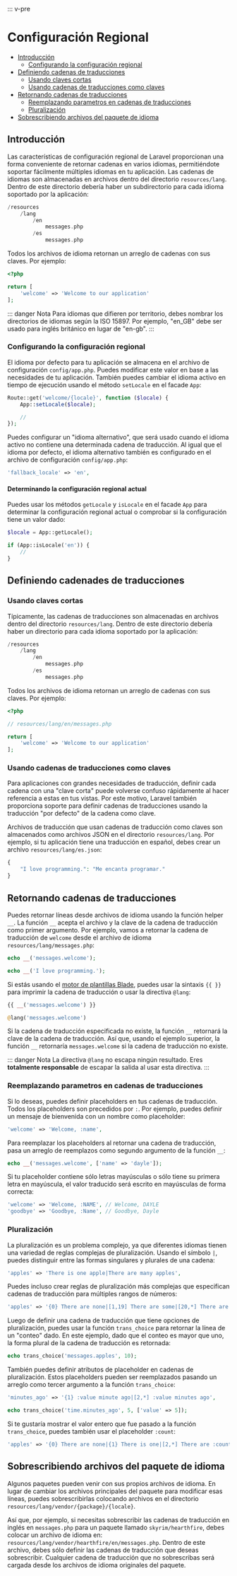 ::: v-pre

# Configuración Regional

- [Introducción](#introduction)
	- [Configurando la configuración regional](#configuring-the-locale)
- [Definiendo cadenas de traducciones](#defining-translation-strings)
    - [Usando claves cortas](#using-short-keys)
    - [Usando cadenas de traducciones como claves](#using-translation-strings-as-keys)
- [Retornando cadenas de traducciones](#retrieving-translation-strings)
    - [Reemplazando parametros en cadenas de traducciones](#replacing-parameters-in-translation-strings)
    - [Pluralización](#pluralization)
- [Sobrescribiendo archivos del paquete de idioma](#overriding-package-language-files)

<a name="introduction"></a>
## Introducción

Las características de configuración regional de Laravel proporcionan una forma conveniente de retornar cadenas en varios idiomas, permitiéndote soportar fácilmente múltiples idiomas en tu aplicación. Las cadenas de idiomas son almacenadas en archivos dentro del directorio `resources/lang`. Dentro de este directorio debería haber un subdirectorio para cada idioma soportado por la aplicación:

```php
/resources
    /lang
        /en
            messages.php
        /es
            messages.php
```

Todos los archivos de idioma retornan un arreglo de cadenas con sus claves. Por ejemplo:

```php
<?php

return [
    'welcome' => 'Welcome to our application'
];
```

::: danger Nota
Para idiomas que difieren por territorio, debes nombrar los directorios de idiomas según la ISO 15897. Por ejemplo, "en_GB" debe ser usado para inglés británico en lugar de "en-gb".
:::

<a name="configuring-the-locale"></a>
### Configurando la configuración regional

El idioma por defecto para tu aplicación se almacena en el archivo de configuración `config/app.php`. Puedes modificar este valor en base a las necesidades de tu aplicación. También puedes cambiar el idioma activo en tiempo de ejecución usando el método `setLocale` en el facade `App`:

```php
Route::get('welcome/{locale}', function ($locale) {
    App::setLocale($locale);

    //
});
```

Puedes configurar un "idioma alternativo", que será usado cuando el idioma activo no contiene una determinada cadena de traducción. Al igual que el idioma por defecto, el idioma alternativo también es configurado en el archivo de configuración `config/app.php`:

```php
'fallback_locale' => 'en',
```

#### Determinando la configuración regional actual

Puedes usar los métodos `getLocale` y `isLocale` en el facade `App` para determinar la configuración regional actual o comprobar si la configuración tiene un valor dado:

```php
$locale = App::getLocale();

if (App::isLocale('en')) {
    //
}
```

<a name="defining-translation-strings"></a>
## Definiendo cadenades de traducciones

<a name="using-short-keys"></a>
### Usando claves cortas 

Típicamente, las cadenas de traducciones son almacenadas en archivos dentro del directorio `resources/lang`. Dentro de este directorio debería haber un directorio para cada idioma soportado por la aplicación:

```php
/resources
    /lang
        /en
            messages.php
        /es
            messages.php
```

Todos los archivos de idioma retornan un arreglo de cadenas con sus claves. Por ejemplo:

```php
<?php

// resources/lang/en/messages.php

return [
    'welcome' => 'Welcome to our application'
];
```

<a name="using-translation-strings-as-keys"></a>
### Usando cadenas de traducciones como claves

Para aplicaciones con grandes necesidades de traducción, definir cada cadena con una "clave corta" puede volverse confuso rápidamente al hacer referencia a estas en tus vistas. Por este motivo, Laravel también proporciona soporte para definir cadenas de traducciones usando la traducción "por defecto" de la cadena como clave.

Archivos de traducción que usan cadenas de traducción como claves son almacenados como archivos JSON en el directorio `resources/lang`. Por ejemplo, si tu aplicación tiene una traducción en español, debes crear un archivo `resources/lang/es.json`:

```php
{
    "I love programming.": "Me encanta programar."
}
```

<a name="retrieving-translation-strings"></a>
## Retornando cadenas de traducciones

Puedes retornar líneas desde archivos de idioma usando la función helper `__`. La función `__` acepta el archivo y la clave de la cadena de traducción como primer argumento. Por ejemplo, vamos a retornar la cadena de traducción de `welcome` desde el archivo de idioma `resources/lang/messages.php`:

```php
echo __('messages.welcome');

echo __('I love programming.');
```

Si estás usando el [motor de plantillas Blade](/blade.html), puedes usar la sintaxis `{{ }}` para imprimir la cadena de traducción o usar la directiva `@lang`:

```php
{{ __('messages.welcome') }}

@lang('messages.welcome')
```

Si la cadena de traducción especificada no existe, la función `__` retornará la clave de la cadena de traducción. Así que, usando el ejemplo superior, la función `__` retornaría `messages.welcome` si la cadena de traducción no existe.

::: danger Nota
La directiva `@lang` no escapa ningún resultado. Eres **totalmente responsable** de escapar la salida al usar esta directiva.
:::

<a name="replacing-parameters-in-translation-strings"></a>
### Reemplazando parametros en cadenas de traducciones

Si lo deseas, puedes definir placeholders en tus cadenas de traducción. Todos los placeholders son precedidos por `:`. Por ejemplo, puedes definir un mensaje de bienvenida con un nombre como placeholder: 

```php
'welcome' => 'Welcome, :name',
```

Para reemplazar los placeholders al retornar una cadena de traducción, pasa un arreglo de reemplazos como segundo argumento de la función `__`:

```php
echo __('messages.welcome', ['name' => 'dayle']);
```

Si tu placeholder contiene sólo letras mayúsculas o sólo tiene su primera letra en mayúscula, el valor traducido será escrito en mayúsculas de forma correcta:

```php
'welcome' => 'Welcome, :NAME', // Welcome, DAYLE
'goodbye' => 'Goodbye, :Name', // Goodbye, Dayle
```

<a name="pluralization"></a>
### Pluralización

La pluralización es un problema complejo, ya que diferentes idiomas tienen una variedad de reglas complejas de pluralización. Usando el símbolo `|`, puedes distinguir entre las formas singulares y plurales de una cadena:

```php
'apples' => 'There is one apple|There are many apples',
```

Puedes incluso crear reglas de pluralización más complejas que especifican cadenas de traducción para múltiples rangos de números:

```php
'apples' => '{0} There are none|[1,19] There are some|[20,*] There are many',
```

Luego de definir una cadena de traducción que tiene opciones de pluralización, puedes usar la función `trans_choice` para retornar la línea de un "conteo" dado. En este ejemplo, dado que el conteo es mayor que uno, la forma plural de la cadena de traducción es retornada:

```php
echo trans_choice('messages.apples', 10);
```

También puedes definir atributos de placeholder en cadenas de pluralización. Estos placeholders pueden ser reemplazados pasando un arreglo como tercer argumento a la función `trans_choice`:

```php
'minutes_ago' => '{1} :value minute ago|[2,*] :value minutes ago',

echo trans_choice('time.minutes_ago', 5, ['value' => 5]);
```

Si te gustaría mostrar el valor entero que fue pasado a la función `trans_choice`, puedes también usar el placeholder `:count`:

```php
'apples' => '{0} There are none|{1} There is one|[2,*] There are :count',
```

<a name="overriding-package-language-files"></a>
## Sobrescribiendo archivos del paquete de idioma

Algunos paquetes pueden venir con sus propios archivos de idioma. En lugar de cambiar los archivos principales del paquete para modificar esas líneas, puedes sobrescribirlas colocando archivos en el directorio `resources/lang/vendor/{package}/{locale}`.

Así que, por ejemplo, si necesitas sobrescribir las cadenas de traducción en inglés en `messages.php` para un paquete llamado `skyrim/hearthfire`, debes colocar un archivo de idioma en: `resources/lang/vendor/hearthfire/en/messages.php`. Dentro de este archivo, debes sólo definir las cadenas de traducción que deseas sobrescribir. Cualquier cadena de traducción que no sobrescribas será cargada desde los archivos de idioma originales del paquete.